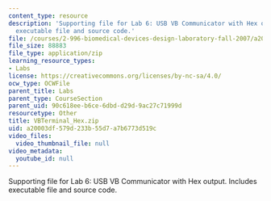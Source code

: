```yaml
---
content_type: resource
description: 'Supporting file for Lab 6: USB VB Communicator with Hex output. Includes
  executable file and source code.'
file: /courses/2-996-biomedical-devices-design-laboratory-fall-2007/a20003df579d233b55d7a7b6773d519c_VBTerminal_Hex.zip
file_size: 88883
file_type: application/zip
learning_resource_types:
- Labs
license: https://creativecommons.org/licenses/by-nc-sa/4.0/
ocw_type: OCWFile
parent_title: Labs
parent_type: CourseSection
parent_uid: 90c618ee-b6ce-6dbd-d29d-9ac27c71999d
resourcetype: Other
title: VBTerminal_Hex.zip
uid: a20003df-579d-233b-55d7-a7b6773d519c
video_files:
  video_thumbnail_file: null
video_metadata:
  youtube_id: null
---
```

Supporting file for Lab 6: USB VB Communicator with Hex output. Includes executable file and source code.